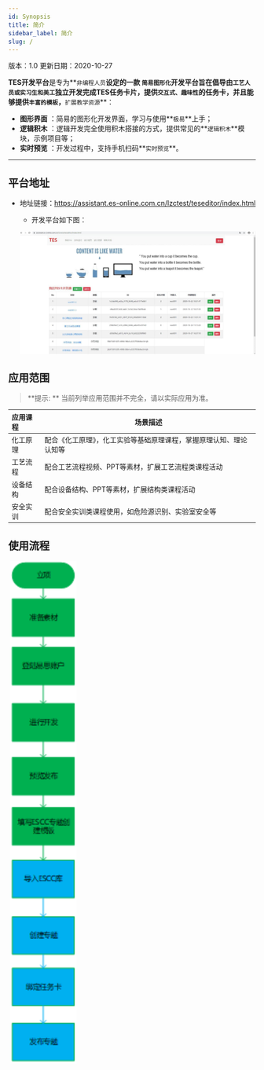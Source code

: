 ```yaml
---
id: Synopsis
title: 简介
sidebar_label: 简介
slug: /
---
```


版本：1.0   更新日期：2020-10-27

**TES开发平台**是专为**`非编程人员`**设定的一款 **`简易图形化`**开发平台旨在倡导由**`工艺人员或实习生和美工`**独立开发完成TES任务卡片，提供**`交互式、趣味性`**的任务卡，并且能够提供**`丰富的模板`**，**`扩展教学资源`**：

- **图形界面** ：简易的图形化开发界面，学习与使用**`极易`**上手；
- **逻辑积木** ：逻辑开发完全使用积木搭接的方式，提供常见的**`逻辑积木`**模块，示例项目等；
- **实时预览** ：开发过程中，支持手机扫码**`实时预览`**。

-----------------------------------

## 平台地址

- 地址链接：https://assistant.es-online.com.cn/lzctest/teseditor/index.html

   - 开发平台如下图：

    ![image-20201030141115922](../static/img/20201112102444.jpg)

## 应用范围
>**提示: ** 当前列举应用范围并不完全，请以实际应用为准。

| 应用课程 | 场景描述                                                     |
| :------- | ------------------------------------------------------------ |
| 化工原理 | 配合《化工原理》，化工实验等基础原理课程，掌握原理认知、理论认知等 |
| 工艺流程 | 配合工艺流程视频、PPT等素材，扩展工艺流程类课程活动          |
| 设备结构 | 配合设备结构、PPT等素材，扩展结构类课程活动                  |
| 安全实训 | 配合安全实训类课程使用，如危险源识别、实验室安全等           |

## 使用流程

​                           ![liucheng](../static/img/liucheng.svg)


